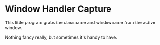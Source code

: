 Window Handler Capture
======================

This little program grabs the classname and windowname from the active window.

Nothing fancy really, but sometimes it's handy to have.